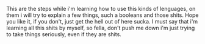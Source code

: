 This are the steps while i'm learning how to use this kinds of lenguages,
on them i will try to explain a few things, such a booleans and those shits.
Hope you like it, if you don't, just get the hell out of here sucka.
I must say that i'm learning all this shits by myself, so fella, don't push me down
i'm just trying to take things seriously, even if they are shits.
